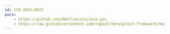 ```yaml
---
id: CVE-2015-0072
pocs:
    - https://github.com/dbellavista/uxss-poc
    - https://raw.githubusercontent.com/rapid7/metasploit-framework/master/modules/auxiliary/gather/ie_uxss_injection.rb
---
```


